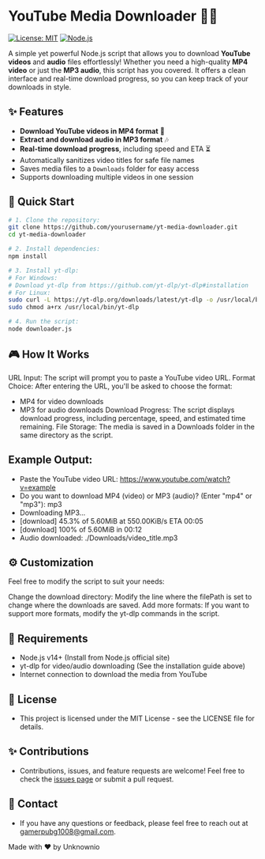 # YouTube Media Downloader 🎥🎶

[![License: MIT](https://img.shields.io/badge/License-MIT-blue.svg)](https://opensource.org/licenses/MIT)
[![Node.js](https://img.shields.io/badge/Node.js-v14+-green.svg)](https://nodejs.org/)

A simple yet powerful Node.js script that allows you to download **YouTube videos** and **audio** files effortlessly! Whether you need a high-quality **MP4 video** or just the **MP3 audio**, this script has you covered. It offers a clean interface and real-time download progress, so you can keep track of your downloads in style.

## ✨ Features
- **Download YouTube videos in MP4 format** 🎥
- **Extract and download audio in MP3 format** 🎶
- **Real-time download progress**, including speed and ETA ⏳
- Automatically sanitizes video titles for safe file names
- Saves media files to a `Downloads` folder for easy access
- Supports downloading multiple videos in one session

## 🚀 Quick Start

```bash
# 1. Clone the repository:
git clone https://github.com/yourusername/yt-media-downloader.git
cd yt-media-downloader

# 2. Install dependencies:
npm install

# 3. Install yt-dlp:
# For Windows:
# Download yt-dlp from https://github.com/yt-dlp/yt-dlp#installation
# For Linux:
sudo curl -L https://yt-dlp.org/downloads/latest/yt-dlp -o /usr/local/bin/yt-dlp
sudo chmod a+rx /usr/local/bin/yt-dlp

# 4. Run the script:
node downloader.js
```
## 🎮 How It Works
URL Input: The script will prompt you to paste a YouTube video URL.
Format Choice: After entering the URL, you'll be asked to choose the format:
- MP4 for video downloads
- MP3 for audio downloads
Download Progress: The script displays download progress, including percentage, speed, and estimated time remaining.
File Storage: The media is saved in a Downloads folder in the same directory as the script.
## Example Output:
- Paste the YouTube video URL: https://www.youtube.com/watch?v=example
- Do you want to download MP4 (video) or MP3 (audio)? (Enter "mp4" or "mp3"): mp3
- Downloading MP3...
- [download]  45.3% of 5.60MiB at 550.00KiB/s ETA 00:05
- [download]  100% of 5.60MiB in 00:12
- Audio downloaded: ./Downloads/video_title.mp3

## ⚙️ Customization
Feel free to modify the script to suit your needs:

Change the download directory: Modify the line where the filePath is set to change where the downloads are saved.
Add more formats: If you want to support more formats, modify the yt-dlp commands in the script.
## 🔧 Requirements
- Node.js v14+ (Install from Node.js official site)
- yt-dlp for video/audio downloading (See the installation guide above)
- Internet connection to download the media from YouTube
## 📜 License
- This project is licensed under the MIT License - see the LICENSE file for details.

## ✨ Contributions
- Contributions, issues, and feature requests are welcome! Feel free to check the [issues page](https://github.com/Unknownio/Random-programs/issues) or submit a pull request.

## 💬 Contact
- If you have any questions or feedback, please feel free to reach out at gamerpubg1008@gmail.com.

Made with ❤️ by Unknownio

